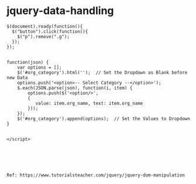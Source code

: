 # jquery-data-handling


<script src="https://ajax.googleapis.com/ajax/libs/jquery/3.6.0/jquery.min.js"></script>

``` <script>
$(document).ready(function(){
  $("button").click(function(){
    $("p").remove(".g");
  });
});


function(json) {
    var options = [];
    $('#org_category').html('');  // Set the Dropdown as Blank before new Data
    options.push('<option>-- Select Category --</option>');
    $.each(JSON.parse(json), function(i, item) {
        options.push($('<option/>',
        {
           value: item.org_name, text: item.org_name
        }));
    });
    $('#org_category').append(options);  // Set the Values to Dropdown
}


</script> 






Ref: https://www.tutorialsteacher.com/jquery/jquery-dom-manipulation
